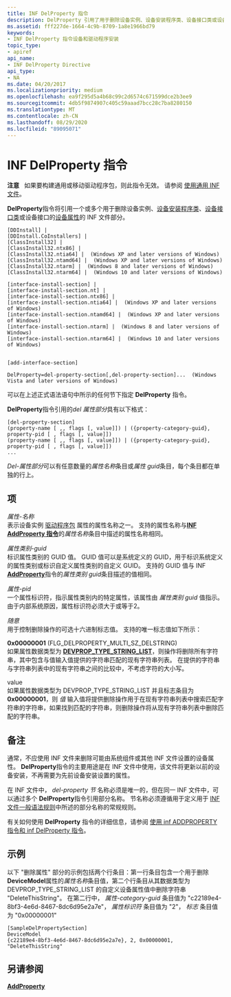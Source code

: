 ```yaml
---
title: INF DelProperty 指令
description: DelProperty 引用了用于删除设备实例、设备安装程序类、设备接口类或设备接口的设备属性的 INF 文件部分。
ms.assetid: fff227de-1664-4c9b-8709-1a8e1966bd79
keywords:
- INF DelProperty 指令设备和驱动程序安装
topic_type:
- apiref
api_name:
- INF DelProperty Directive
api_type:
- NA
ms.date: 04/20/2017
ms.localizationpriority: medium
ms.openlocfilehash: ea9f295d5a4b68c99c2d6574c671599dce2b3ee9
ms.sourcegitcommit: 4db5f9874907c405c59aaad7bcc28c7ba8280150
ms.translationtype: MT
ms.contentlocale: zh-CN
ms.lasthandoff: 08/29/2020
ms.locfileid: "89095071"
---
```

# <a name="inf-delproperty-directive"></a>INF DelProperty 指令


**注意**   如果要构建通用或移动驱动程序包，则此指令无效。 请参阅 [使用通用 INF 文件](using-a-universal-inf-file.md)。

 

**DelProperty**指令将引用一个或多个用于删除设备实例、[设备安装程序类](./overview-of-device-setup-classes.md)、[设备接口类](./overview-of-device-interface-classes.md)或设备接口的[设备属性](device-properties.md)的 INF 文件部分。

```inf
[DDInstall] | 
[DDInstall.CoInstallers] | 
[ClassInstall32] | 
[ClassInstall32.ntx86] | 
[ClassInstall32.ntia64] |  (Windows XP and later versions of Windows)
[ClassInstall32.ntamd64] |  (Windows XP and later versions of Windows)
[ClassInstall32.ntarm] |  (Windows 8 and later versions of Windows)
[ClassInstall32.ntarm64] |  (Windows 10 and later versions of Windows)

[interface-install-section] | 
[interface-install-section.nt] | 
[interface-install-section.ntx86] | 
[interface-install-section.ntia64] |  (Windows XP and later versions of Windows)
[interface-install-section.ntamd64] |  (Windows XP and later versions of Windows)
[interface-install-section.ntarm] |  (Windows 8 and later versions of Windows)
[interface-install-section.ntarm64] |  (Windows 10 and later versions of Windows)


[add-interface-section] 
 
DelProperty=del-property-section[,del-property-section]...  (Windows Vista and later versions of Windows)
```

可以在上述正式语法语句中所示的任何节下指定 **DelProperty** 指令。

**DelProperty**指令引用的*del 属性部分*具有以下格式：

```inf
[del-property-section]
(property-name [ ,, flags [, value]]) | ({property-category-guid}, property-pid [ , flags [, value]])
(property-name [ ,, flags [, value]]) | ({property-category-guid}, property-pid [ , flags [, value]])
...
```

*Del-属性部分*可以有任意数量的*属性名称*条目或*属性 guid*条目，每个条目都在单独的行上。

## <a name="entries"></a>项


<a href="" id="property-name"></a>*属性-名称*  
表示设备实例 [驱动程序包](driver-packages.md) 属性的属性名称之一。 支持的属性名称与[**INF AddProperty 指令**](inf-addproperty-directive.md)的*属性名称*条目中描述的属性名称相同。

<a href="" id="property-category-guid"></a>*属性类别-guid*  
标识属性类别的 GUID 值。 GUID 值可以是系统定义的 GUID，用于标识系统定义的属性类别或标识自定义属性类别的自定义 GUID。 支持的 GUID 值与 INF [**AddProperty**](inf-addproperty-directive.md)指令的*属性类别 guid*条目描述的值相同。

<a href="" id="property-pid"></a>*属性-pid*  
一个属性标识符，指示属性类别内的特定属性，该属性由 *属性类别 guid* 值指示。 由于内部系统原因，属性标识符必须大于或等于2。

<a href="" id="flags"></a>*随意*  
用于控制删除操作的可选十六进制标志值。 支持的唯一标志值如下所示：

<a href="" id="0x00000001--flg-delproperty-multi-sz-delstring-"></a>**0x00000001** (FLG_DELPROPERTY_MULTI_SZ_DELSTRING)   
如果属性数据类型为 [**DEVPROP_TYPE_STRING_LIST**](./devprop-type-string-list.md)，则操作将删除所有字符串，其中包含与值输入值提供的字符串匹配的现有字符串列表。 在提供的字符串与字符串列表中的现有字符串之间的比较中，不考虑字符的大小写。

<a href="" id="value"></a>value  
如果属性数据类型为 DEVPROP_TYPE_STRING_LIST 并且标志条目为 **0x00000001**，则 *值* 输入值将提供删除操作用于在现有字符串列表中搜索匹配字符串的字符串，如果找到匹配的字符串，则删除操作将从现有字符串列表中删除匹配的字符串。

<a name="remarks"></a>备注
-------

通常，不应使用 INF 文件来删除可能由系统组件或其他 INF 文件设置的设备属性。 **DelProperty**指令的主要用途是在 INF 文件中使用，该文件将更新以前的设备安装，不再需要为先前设备安装设置的属性。

在 INF 文件中， *del-property 节* 名称必须是唯一的，但在同一 INF 文件中，可以通过多个 **DelProperty**指令引用部分名称。 节名称必须遵循用于定义用于 [INF 文件一般语法规则](general-syntax-rules-for-inf-files.md)中所述的部分名称的常规规则。

有关如何使用 **DelProperty** 指令的详细信息，请参阅 [使用 inf ADDPROPERTY 指令和 inf DelProperty 指令](using-the-inf-addproperty-directive-and-the-inf-delproperty-directive.md)。

<a name="examples"></a>示例
--------

以下 "删除属性" 部分的示例包括两个行条目：第一行条目包含一个用于删除**DeviceModel**属性的*属性名称*条目值，第二个行条目从其数据类型为 DEVPROP_TYPE_STRING_LIST 的自定义设备属性值中删除字符串 "DeleteThisString"。 在第二行中， *属性-category-guid* 条目值为 "c22189e4-8bf3-4e6d-8467-8dc6d95e2a7e"， *属性标识符* 条目值为 "2"， *标志* 条目值为 "0x00000001"

```inf
[SampleDelPropertySection]
DeviceModel
{c22189e4-8bf3-4e6d-8467-8dc6d95e2a7e}, 2, 0x00000001, "DeleteThisString"
```

## <a name="see-also"></a>另请参阅


[**AddProperty**](inf-addproperty-directive.md)

 


